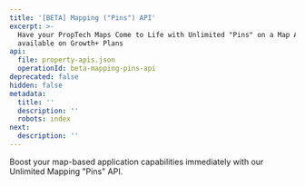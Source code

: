 ```yaml
---
title: '[BETA] Mapping ("Pins") API'
excerpt: >-
  Have your PropTech Maps Come to Life with Unlimited "Pins" on a Map API. Only
  available on Growth+ Plans
api:
  file: property-apis.json
  operationId: beta-mapping-pins-api
deprecated: false
hidden: false
metadata:
  title: ''
  description: ''
  robots: index
next:
  description: ''
---
```

Boost your map-based application capabilities immediately with our Unlimited Mapping "Pins" API.
